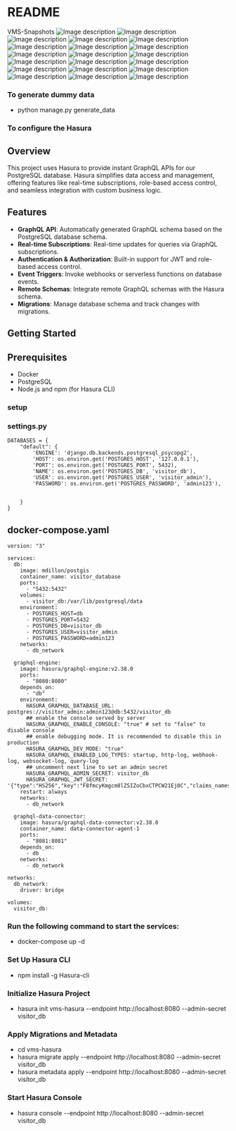 # README #

VMS-Snapshots
![Image description](vms-snapshots/login.png)
![Image description](vms-snapshots/active-visitor.png)
![Image description](vms-snapshots/inactive-visitor.png)
![Image description](vms-snapshots/visitor-reg1.png)
![Image description](vms-snapshots/visitor-reg2.png)
![Image description](vms-snapshots/visitor-reg-3.png)
![Image description](vms-snapshots/gatepass.png)
![Image description](vms-snapshots/orgnisation.png)
![Image description](vms-snapshots/unit.png)
![Image description](vms-snapshots/gate.png)
![Image description](vms-snapshots/department.png)
![Image description](vms-snapshots/employee.png)
![Image description](vms-snapshots/report.png)
![Image description](vms-snapshots/analytics1.png)
![Image description](vms-snapshots/analytics2.png)
![Image description](vms-snapshots/QR.png)
![Image description](vms-snapshots/self-reg-1.png)
![Image description](vms-snapshots/self-reg-2.png)
![Image description](vms-snapshots/self-reg-3.png)
![Image description](vms-snapshots/self-reg-gatepass.png)

### To generate dummy data ###
* python manage.py generate_data


### To configure the Hasura ###

## Overview

This project uses Hasura to provide instant GraphQL APIs for our PostgreSQL database. Hasura simplifies data access and management, offering features like real-time subscriptions, role-based access control, and seamless integration with custom business logic.

## Features

- **GraphQL API**: Automatically generated GraphQL schema based on the PostgreSQL database schema.
- **Real-time Subscriptions**: Real-time updates for queries via GraphQL subscriptions.
- **Authentication & Authorization**: Built-in support for JWT and role-based access control.
- **Event Triggers**: Invoke webhooks or serverless functions on database events.
- **Remote Schemas**: Integrate remote GraphQL schemas with the Hasura schema.
- **Migrations**: Manage database schema and track changes with migrations.

## Getting Started

## Prerequisites

- Docker
- PostgreSQL
- Node.js and npm (for Hasura CLI)

### setup 
### settings.py
```
DATABASES = {
    "default": {
        'ENGINE': 'django.db.backends.postgresql_psycopg2',
        'HOST': os.environ.get('POSTGRES_HOST', '127.0.0.1'),
        'PORT': os.environ.get('POSTGRES_PORT', 5432),
        'NAME': os.environ.get('POSTGRES_DB', 'visitor_db'),
        'USER': os.environ.get('POSTGRES_USER', 'visitor_admin'),
        'PASSWORD': os.environ.get('POSTGRES_PASSWORD', 'admin123'),

    
    }
}
```

## docker-compose.yaml
```
version: "3"

services:
  db:
    image: mdillon/postgis
    container_name: visitor_database
    ports:
      - "5432:5432"
    volumes:
      - visitor_db:/var/lib/postgresql/data
    environment:
      - POSTGRES_HOST=db
      - POSTGRES_PORT=5432
      - POSTGRES_DB=visitor_db
      - POSTGRES_USER=visitor_admin
      - POSTGRES_PASSWORD=admin123
    networks:
      - db_network

  graphql-engine:
    image: hasura/graphql-engine:v2.38.0
    ports:
      - "8080:8080"
    depends_on:
      - "db"
    environment:
      HASURA_GRAPHQL_DATABASE_URL: postgres://visitor_admin:admin123@db:5432/visitor_db
      ## enable the console served by server
      HASURA_GRAPHQL_ENABLE_CONSOLE: "true" # set to "false" to disable console
      ## enable debugging mode. It is recommended to disable this in production
      HASURA_GRAPHQL_DEV_MODE: "true"
      HASURA_GRAPHQL_ENABLED_LOG_TYPES: startup, http-log, webhook-log, websocket-log, query-log
      ## uncomment next line to set an admin secret
      HASURA_GRAPHQL_ADMIN_SECRET: visitor_db
      HASURA_GRAPHQL_JWT_SECRET: '{"type":"HS256","key":"F8fmcyKmgcm8lZSIZoCbxCTPCW21Ej0C","claims_namespace":"user_claims","claims_format":"json"}'
    restart: always
    networks:
      - db_network

  graphql-data-connector:
    image: hasura/graphql-data-connector:v2.38.0
    container_name: data-connector-agent-1
    ports:
      - "8081:8081"
    depends_on:
      - db
    networks:
      - db_network
      
networks:
  db_network:
    driver: bridge

volumes:
  visitor_db:
```

### Run the following command to start the services:
- docker-compose up -d

### Set Up Hasura CLI
- npm install -g Hasura-cli

### Initialize Hasura Project
- hasura init vms-hasura --endpoint http://localhost:8080 --admin-secret visitor_db

### Apply Migrations and Metadata
- cd vms-hasura
- hasura migrate apply --endpoint http://localhost:8080 --admin-secret visitor_db
- hasura metadata apply --endpoint http://localhost:8080 --admin-secret visitor_db

### Start Hasura Console
- hasura console --endpoint http://localhost:8080 --admin-secret visitor_db
